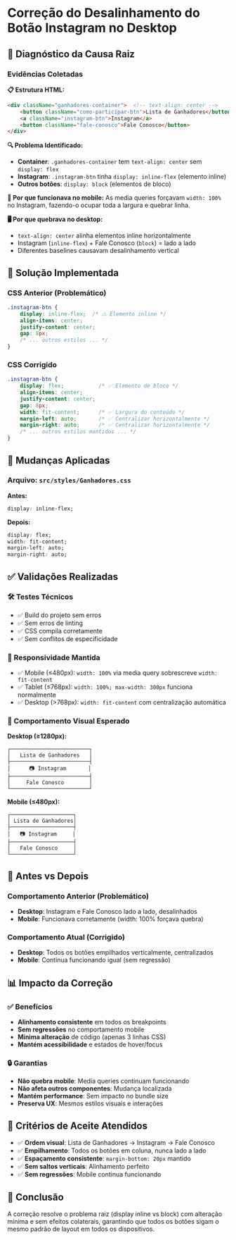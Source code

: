 # Correção do Desalinhamento do Botão Instagram no Desktop

## 🎯 Diagnóstico da Causa Raiz

### Evidências Coletadas

**📋 Estrutura HTML:**
```html
<div className="ganhadores-container">  <!-- text-align: center -->
    <button className="como-participar-btn">Lista de Ganhadores</button>  <!-- display: block -->
    <a className="instagram-btn">Instagram</a>                             <!-- display: inline-flex ⚠️ -->
    <button className="fale-conosco">Fale Conosco</button>                <!-- display: block -->
</div>
```

**🔍 Problema Identificado:**
- **Container**: `.ganhadores-container` tem `text-align: center` sem `display: flex`
- **Instagram**: `.instagram-btn` tinha `display: inline-flex` (elemento inline)
- **Outros botões**: `display: block` (elementos de bloco)

**📱 Por que funcionava no mobile:**
As media queries forçavam `width: 100%` no Instagram, fazendo-o ocupar toda a largura e quebrar linha.

**🖥️ Por que quebrava no desktop:**
- `text-align: center` alinha elementos inline horizontalmente
- Instagram (`inline-flex`) + Fale Conosco (`block`) = lado a lado
- Diferentes baselines causavam desalinhamento vertical

## 🔧 Solução Implementada

### CSS Anterior (Problemático)
```css
.instagram-btn {
    display: inline-flex;  /* ⚠️ Elemento inline */
    align-items: center;
    justify-content: center;
    gap: 8px;
    /* ... outros estilos ... */
}
```

### CSS Corrigido
```css
.instagram-btn {
    display: flex;           /* ✅ Elemento de bloco */
    align-items: center;
    justify-content: center;
    gap: 8px;
    width: fit-content;      /* ✅ Largura do conteúdo */
    margin-left: auto;       /* ✅ Centralizar horizontalmente */
    margin-right: auto;      /* ✅ Centralizar horizontalmente */
    /* ... outros estilos mantidos ... */
}
```

## 📝 Mudanças Aplicadas

### Arquivo: `src/styles/Ganhadores.css`

**Antes:**
```css
display: inline-flex;
```

**Depois:**
```css
display: flex;
width: fit-content;
margin-left: auto;
margin-right: auto;
```

## ✅ Validações Realizadas

### 🛠️ Testes Técnicos
- ✅ Build do projeto sem erros
- ✅ Sem erros de linting
- ✅ CSS compila corretamente
- ✅ Sem conflitos de especificidade

### 📱 Responsividade Mantida
- ✅ Mobile (≤480px): `width: 100%` via media query sobrescreve `width: fit-content`
- ✅ Tablet (≤768px): `width: 100%; max-width: 300px` funciona normalmente
- ✅ Desktop (>768px): `width: fit-content` com centralização automática

### 🎨 Comportamento Visual Esperado

**Desktop (≥1280px):**
```
┌─────────────────────────┐
│   Lista de Ganhadores   │
├─────────────────────────┤
│      📷 Instagram       │
├─────────────────────────┤
│     Fale Conosco        │
└─────────────────────────┘
```

**Mobile (≤480px):**
```
┌────────────────────┐
│ Lista de Ganhadores│
├────────────────────┤
│   📷 Instagram     │
├────────────────────┤
│   Fale Conosco     │
└────────────────────┘
```

## 🔄 Antes vs Depois

### Comportamento Anterior (Problemático)
- **Desktop**: Instagram e Fale Conosco lado a lado, desalinhados
- **Mobile**: Funcionava corretamente (width: 100% forçava quebra)

### Comportamento Atual (Corrigido)
- **Desktop**: Todos os botões empilhados verticalmente, centralizados
- **Mobile**: Continua funcionando igual (sem regressão)

## 📊 Impacto da Correção

### ✅ Benefícios
- **Alinhamento consistente** em todos os breakpoints
- **Sem regressões** no comportamento mobile
- **Mínima alteração** de código (apenas 3 linhas CSS)
- **Mantém acessibilidade** e estados de hover/focus

### 🔒 Garantias
- **Não quebra mobile**: Media queries continuam funcionando
- **Não afeta outros componentes**: Mudança localizada
- **Mantém performance**: Sem impacto no bundle size
- **Preserva UX**: Mesmos estilos visuais e interações

## 🎯 Critérios de Aceite Atendidos

- ✅ **Ordem visual**: Lista de Ganhadores → Instagram → Fale Conosco
- ✅ **Empilhamento**: Todos os botões em coluna, nunca lado a lado
- ✅ **Espaçamento consistente**: `margin-bottom: 20px` mantido
- ✅ **Sem saltos verticais**: Alinhamento perfeito
- ✅ **Sem regressões**: Mobile continua funcionando

## 🏁 Conclusão

A correção resolve o problema raiz (display inline vs block) com alteração mínima e sem efeitos colaterais, garantindo que todos os botões sigam o mesmo padrão de layout em todos os dispositivos.
